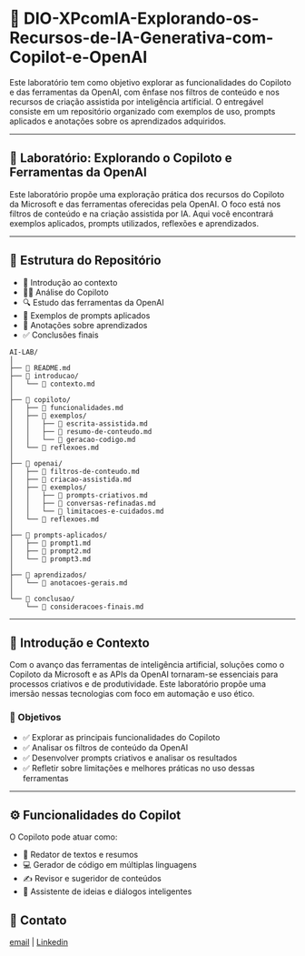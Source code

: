# 🤖 DIO-XPcomIA-Explorando-os-Recursos-de-IA-Generativa-com-Copilot-e-OpenAI

Este laboratório tem como objetivo explorar as funcionalidades do Copiloto e das ferramentas da OpenAI, com ênfase nos filtros de conteúdo e nos recursos de criação assistida por inteligência artificial. O entregável consiste em um repositório organizado com exemplos de uso, prompts aplicados e anotações sobre os aprendizados adquiridos.

---

## 🧪 Laboratório: Explorando o Copiloto e Ferramentas da OpenAI

Este laboratório propõe uma exploração prática dos recursos do Copiloto da Microsoft e das ferramentas oferecidas pela OpenAI. O foco está nos filtros de conteúdo e na criação assistida por IA. Aqui você encontrará exemplos aplicados, prompts utilizados, reflexões e aprendizados.

---

## 📁 Estrutura do Repositório

- 📌 Introdução ao contexto  
- 👨‍💻 Análise do Copiloto  
- 🔍 Estudo das ferramentas da OpenAI  
- 💬 Exemplos de prompts aplicados  
- 🧠 Anotações sobre aprendizados  
- ✅ Conclusões finais  
```plaintext
AI-LAB/
│
├── 📄 README.md
├── 📂 introducao/
│   └── 📄 contexto.md
│
├── 📂 copiloto/
│   ├── 📄 funcionalidades.md
│   ├── 📂 exemplos/
│   │   ├── 📄 escrita-assistida.md
│   │   ├── 📄 resumo-de-conteudo.md
│   │   └── 📄 geracao-codigo.md
│   └── 📄 reflexoes.md
│
├── 📂 openai/
│   ├── 📄 filtros-de-conteudo.md
│   ├── 📄 criacao-assistida.md
│   ├── 📂 exemplos/
│   │   ├── 📄 prompts-criativos.md
│   │   ├── 📄 conversas-refinadas.md
│   │   └── 📄 limitacoes-e-cuidados.md
│   └── 📄 reflexoes.md
│
├── 📂 prompts-aplicados/
│   ├── 📄 prompt1.md
│   ├── 📄 prompt2.md
│   └── 📄 prompt3.md
│
├── 📂 aprendizados/
│   └── 📄 anotacoes-gerais.md
│
└── 📂 conclusao/
    └── 📄 consideracoes-finais.md
```
---

## 📌 Introdução e Contexto

Com o avanço das ferramentas de inteligência artificial, soluções como o Copiloto da Microsoft e as APIs da OpenAI tornaram-se essenciais para processos criativos e de produtividade. Este laboratório propõe uma imersão nessas tecnologias com foco em automação e uso ético.

### 🎯 Objetivos

- ✅ Explorar as principais funcionalidades do Copiloto  
- ✅ Analisar os filtros de conteúdo da OpenAI  
- ✅ Desenvolver prompts criativos e analisar os resultados  
- ✅ Refletir sobre limitações e melhores práticas no uso dessas ferramentas  

---

## ⚙️ Funcionalidades do Copilot

O Copiloto pode atuar como:

- 📝 Redator de textos e resumos  
- 💻 Gerador de código em múltiplas linguagens  
- ✍️ Revisor e sugeridor de conteúdos  
- 🧭 Assistente de ideias e diálogos inteligentes  

## 📧 Contato

[email](mailto:fagundz@gmail.com) | 
[Linkedin](https://www.linkedin.com/in/ricardofagundes/)
